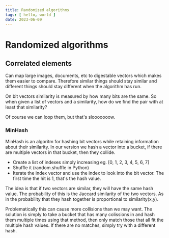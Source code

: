 ```yaml
---
title: Randomized algorithms
tags: [ hello, world ]
date: 2023-06-09
---
```


# Randomized algorithms
## Correlated elements
Can map large images, documents, etc to digestable vectors which makes them easier to compare. Therefore similar things should stay similar and different things should stay different when the algorithm has run.

On bit vectors similarity is measured by how many bits are the same. So when given a list of vectors and a similarity, how do we find the pair with at least that similarity?

Of course we can loop them, but that's slooooooow.

### MinHash
MinHash is an algoritm for hashing bit vectors while retaining information about their similarity. In our version we hash a vector into a bucket, if there are multiple vectors in that bucket, then they collide. 

- Create a list of indexes simply increasing eg. [0, 1, 2, 3, 4, 5, 6, 7]
- Shuffle it (random.shuffle in Python)
- Iterate the index vector and use the index to look into the bit vector. The first time the hit is 1, that's the hash value.

The idea is that if two vectors are similar, they will have the same hash value. The probability of this is the Jaccard similarity of the two vectors. As in the probability that they hash together is proportional to similarity(x,y).

Problematically this can cause more collisions than we may want. The solution is simply to take a bucket that has many colissions in and hash them multiple times using that method, then only match those that all fit the multiple hash values. If there are no matches, simply try with a different hash.
